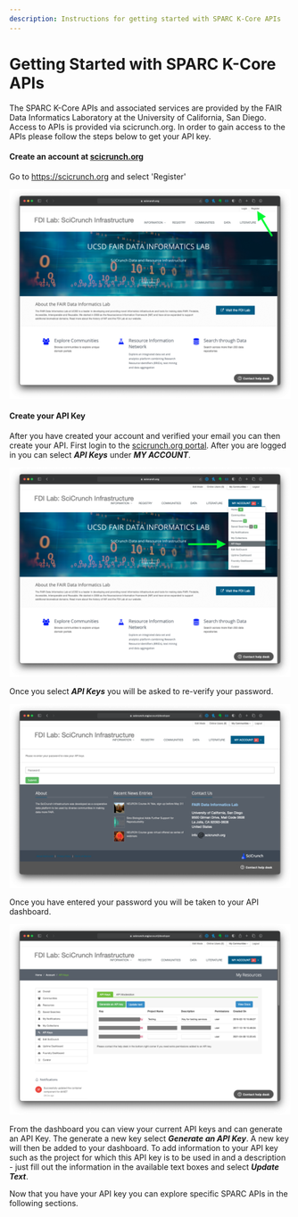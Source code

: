 ```yaml
---
description: Instructions for getting started with SPARC K-Core APIs
---
```


# Getting Started with SPARC K-Core APIs

The SPARC K-Core APIs and associated services are provided by the FAIR Data Informatics Laboratory at the University of California, San Diego.  Access to APIs is provided via scicrunch.org. In order to gain access to the APIs please follow the steps below to get your API key.

#### Create an account at [scicrunch.org](https://scicrunch.org)

Go to https://scicrunch.org and select 'Register'

![The FAIR Data Informatics Laboratories Portal](<../.gitbook/assets/image (3).png>)

#### Create your API Key

After you have created your account and verified your email you can then create your API.  First login to the [scicrunch.org portal](https://scicrunch.org). After you are logged in you can select _**API Keys**_ under _**MY ACCOUNT**_.

![](<../.gitbook/assets/image (2).png>)

Once you select _**API Keys**_ you will be asked to re-verify your password.

![](<../.gitbook/assets/image (1).png>)

Once you have entered your password you will be taken to your API dashboard.

![](../.gitbook/assets/image.png)

From the dashboard you can view your current API keys and can generate an API Key.  The generate a new key select _**Generate an API Key**_. A new key will then be added to your dashboard.  To add information to your API key such as the project for which this API key is to be used in and a description - just fill out the information in the available text boxes and select _**Update Text**_.

Now that you have your API key you can explore specific SPARC APIs in the following sections.

